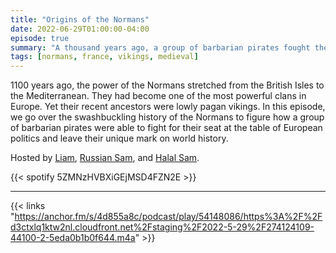 ```yaml
---
title: "Origins of the Normans"
date: 2022-06-29T01:00:00-04:00
episode: true
summary: "A thousand years ago, a group of barbarian pirates fought their way into becoming one of the most powerful clans in all Europe"
tags: [normans, france, vikings, medieval]
---
```


1100 years ago, the power of the Normans stretched from the British Isles to the Mediterranean. They had become one of the most powerful clans in Europe. Yet their recent ancestors were lowly pagan vikings. In this episode, we go over the swashbuckling history of the Normans to figure how a group of barbarian pirates were able to fight for their seat at the table of European politics and leave their unique mark on world history.

Hosted by [Liam](https://twitter.com/LegoRacers2), [Russian Sam](https://twitter.com/reelCheburashka), and [Halal Sam](https://twitter.com/halaljew).

{{< spotify 5ZMNzHVBXiGEjMSD4FZN2E >}}

---

{{< links "https://anchor.fm/s/4d855a8c/podcast/play/54148086/https%3A%2F%2Fd3ctxlq1ktw2nl.cloudfront.net%2Fstaging%2F2022-5-29%2F274124109-44100-2-5eda0b1b0f644.m4a" >}}
